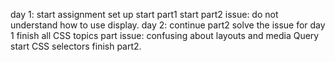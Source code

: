 day 1:
    start assignment
    set up
    start part1
    start part2
    issue: do not understand how to use display.
day 2:
    continue part2
    solve the issue for day 1
    finish all CSS topics part
    issue: confusing about layouts and media Query
    start CSS selectors
    finish part2.